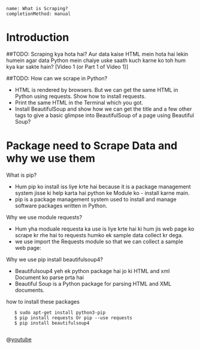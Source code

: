 ```ngMeta
name: What is Scraping?
completionMethod: manual
```

# Introduction

##TODO: Scraping kya hota hai? Aur data kaise HTML mein hota hai lekin humein agar data Python mein chaiye uske saath kuch karne ko toh hum kya kar sakte hain? [Video 1 (or Part 1 of Video 1)]

##TODO:
How can we scrape in Python?
- HTML is rendered by browsers. But we can get the same HTML in Python using requests. Show how to install requests.
- Print the same HTML in the Terminal which you got.
- Install BeautifulSoup and show how we can get the title and a few other tags to give a basic glimpse into BeautifulSoup of a page using Beautiful Soup?

# Package need to Scrape Data and why we use them
What is pip?
- Hum pip ko install iss liye krte hai because it is a package management system jisse ki help karta hai python ke Module ko - install karne main.
- pip is a package management system used to install and manage software packages written in Python.

Why we use module requests?
- Hum yha moduale requesta ka use is liye krte hai ki hum jis web page ko scrape kr rhe hai to requests humko ek sample data collect kr dega.
- we use import the Requests module so that we can collect a sample web page:

Why we use pip install beautifulsoup4?
- Beautifulsoup4 yeh ek python package hai jo ki HTML and xml Document ko parse prta hai
- Beautiful Soup is a Python package for parsing HTML and XML documents.

how to install these packages
```
   $ sudo apt-get install python3-pip
   $ pip install requests Or pip --use requests
   $ pip install beautifulsoup4
   
```
@[youtube](https://www.youtube.com/watch?v=c7rnimpwF8o)




